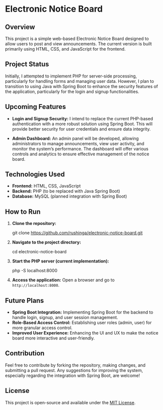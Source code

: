 
# Electronic Notice Board

## Overview

This project is a simple web-based Electronic Notice Board designed to allow users to post and view announcements. The current version is built primarily using HTML, CSS, and JavaScript for the frontend. 

## Project Status

Initially, I attempted to implement PHP for server-side processing, particularly for handling forms and managing user data. However, I plan to transition to using Java with Spring Boot to enhance the security features of the application, particularly for the login and signup functionalities.

## Upcoming Features

- **Login and Signup Security:** I intend to replace the current PHP-based authentication with a more robust solution using Spring Boot. This will provide better security for user credentials and ensure data integrity.

- **Admin Dashboard:** An admin panel will be developed, allowing administrators to manage announcements, view user activity, and monitor the system’s performance. The dashboard will offer various controls and analytics to ensure effective management of the notice board.

## Technologies Used

- **Frontend:** HTML, CSS, JavaScript
- **Backend:** PHP (to be replaced with Java Spring Boot)
- **Database:** MySQL (planned integration with Spring Boot)

## How to Run

1. **Clone the repository:**

   git clone https://github.com/rushinga/electronic-notice-board.git
   

2. **Navigate to the project directory:**
   
   cd electronic-notice-board


3. **Start the PHP server (current implementation):**

   php -S localhost:8000


4. **Access the application:**
   Open a browser and go to `http://localhost:8000`.

## Future Plans

- **Spring Boot Integration:** Implementing Spring Boot for the backend to handle login, signup, and user session management.
- **Role-Based Access Control:** Establishing user roles (admin, user) for more granular access control.
- **Improved User Experience:** Enhancing the UI and UX to make the notice board more interactive and user-friendly.

## Contribution

Feel free to contribute by forking the repository, making changes, and submitting a pull request. Any suggestions for improving the system, especially regarding the integration with Spring Boot, are welcome!

## License

This project is open-source and available under the [MIT License](LICENSE).

